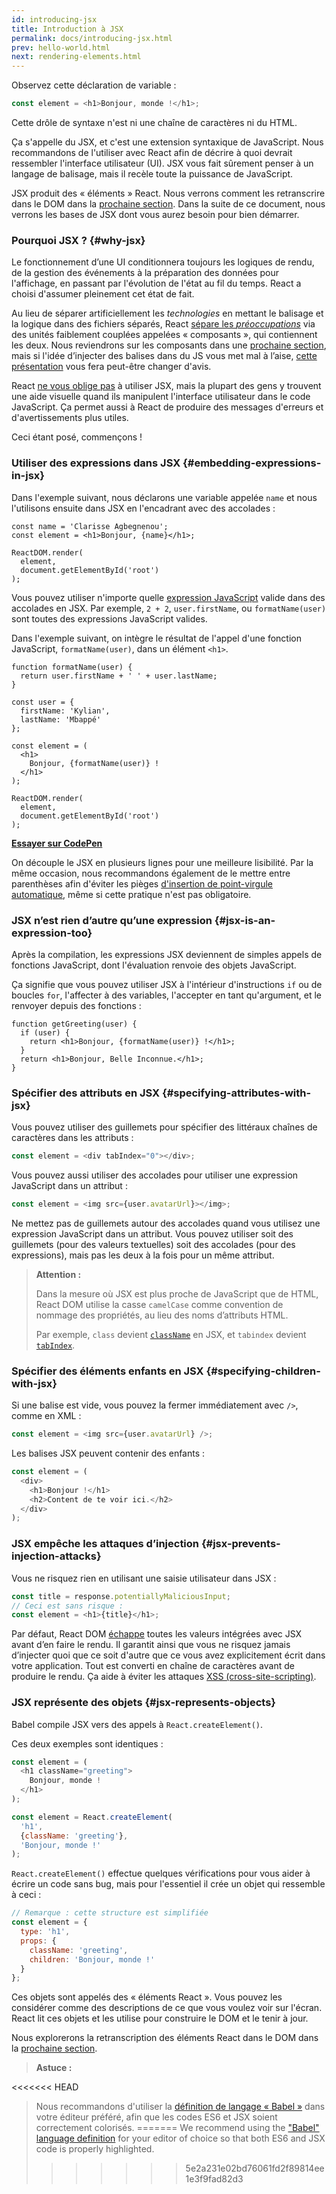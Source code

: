 ```yaml
---
id: introducing-jsx
title: Introduction à JSX
permalink: docs/introducing-jsx.html
prev: hello-world.html
next: rendering-elements.html
---
```


Observez cette déclaration de variable :

```js
const element = <h1>Bonjour, monde !</h1>;
```

Cette drôle de syntaxe n'est ni une chaîne de caractères ni du HTML.

Ça s'appelle du JSX, et c'est une extension syntaxique de JavaScript. Nous recommandons de l'utiliser avec React afin de décrire à quoi devrait ressembler l'interface utilisateur (UI). JSX vous fait sûrement penser à un langage de balisage, mais il recèle toute la puissance de JavaScript.

JSX produit des « éléments » React. Nous verrons comment les retranscrire dans le DOM dans la [prochaine section](/docs/rendering-elements.html). Dans la suite de ce document, nous verrons les bases de JSX dont vous aurez besoin pour bien démarrer.

### Pourquoi JSX ? {#why-jsx}

Le fonctionnement d’une UI conditionnera toujours les logiques de rendu, de la gestion des événements à la préparation des données pour l'affichage, en passant par l'évolution de l'état au fil du temps. React a choisi d'assumer pleinement cet état de fait.

Au lieu de séparer artificiellement les *technologies* en mettant le balisage et la logique dans des fichiers séparés, React [sépare les *préoccupations*](https://fr.wikipedia.org/wiki/S%C3%A9paration_des_pr%C3%A9occupations) via des unités faiblement couplées appelées « composants », qui contiennent les deux. Nous reviendrons sur les composants dans une [prochaine section](/docs/components-and-props.html), mais si l'idée d’injecter des balises dans du JS vous met mal à l’aise, [cette présentation](https://www.youtube.com/watch?v=x7cQ3mrcKaY) vous fera peut-être changer d'avis.

React [ne vous oblige pas](/docs/react-without-jsx.html) à utiliser JSX, mais la plupart des gens y trouvent une aide visuelle quand ils manipulent l'interface utilisateur dans le code JavaScript. Ça permet aussi à React de produire des messages d'erreurs et d'avertissements plus utiles.

Ceci étant posé, commençons !

### Utiliser des expressions dans JSX {#embedding-expressions-in-jsx}

Dans l'exemple suivant, nous déclarons une variable appelée `name` et nous l'utilisons ensuite dans JSX en l'encadrant avec des accolades :

```js{1,2}
const name = 'Clarisse Agbegnenou';
const element = <h1>Bonjour, {name}</h1>;

ReactDOM.render(
  element,
  document.getElementById('root')
);
```

Vous pouvez utiliser n'importe quelle [expression JavaScript](https://developer.mozilla.org/fr/docs/Web/JavaScript/Guide/Expressions_et_Op%C3%A9rateurs#Expressions) valide dans des accolades en JSX. Par exemple, `2 + 2`, `user.firstName`, ou `formatName(user)` sont toutes des expressions JavaScript valides.

Dans l'exemple suivant, on intègre le résultat de l'appel d'une fonction JavaScript, `formatName(user)`, dans un élément `<h1>`.

```js{12}
function formatName(user) {
  return user.firstName + ' ' + user.lastName;
}

const user = {
  firstName: 'Kylian',
  lastName: 'Mbappé'
};

const element = (
  <h1>
    Bonjour, {formatName(user)} !
  </h1>
);

ReactDOM.render(
  element,
  document.getElementById('root')
);
```

**[Essayer sur CodePen](codepen://introducing-jsx)**

On découple le JSX en plusieurs lignes pour une meilleure lisibilité. Par la même occasion, nous recommandons également de le mettre entre parenthèses afin d'éviter les pièges [d'insertion de point-virgule automatique](https://stackoverflow.com/q/2846283), même si cette pratique n'est pas obligatoire.

### JSX n’est rien d’autre qu’une expression {#jsx-is-an-expression-too}

Après la compilation, les expressions JSX deviennent de simples appels de fonctions JavaScript, dont l'évaluation renvoie des objets JavaScript.

Ça signifie que vous pouvez utiliser JSX à l'intérieur d'instructions `if` ou de boucles `for`, l'affecter à des variables, l'accepter en tant qu'argument, et le renvoyer depuis des fonctions :

```js{3,5}
function getGreeting(user) {
  if (user) {
    return <h1>Bonjour, {formatName(user)} !</h1>;
  }
  return <h1>Bonjour, Belle Inconnue.</h1>;
}
```

### Spécifier des attributs en JSX {#specifying-attributes-with-jsx}

Vous pouvez utiliser des guillemets pour spécifier des littéraux chaînes de caractères dans les attributs :

```js
const element = <div tabIndex="0"></div>;
```

Vous pouvez aussi utiliser des accolades pour utiliser une expression JavaScript dans un attribut :

```js
const element = <img src={user.avatarUrl}></img>;
```

Ne mettez pas de guillemets autour des accolades quand vous utilisez une expression JavaScript dans un attribut. Vous pouvez utiliser soit des guillemets (pour des valeurs textuelles) soit des accolades (pour des expressions), mais pas les deux à la fois pour un même attribut.

>**Attention :**
>
>Dans la mesure où JSX est plus proche de JavaScript que de HTML, React DOM utilise la casse `camelCase` comme convention de nommage des propriétés, au lieu des noms d’attributs HTML.
>
>Par exemple, `class` devient [`className`](https://developer.mozilla.org/fr/docs/Web/API/Element/className) en JSX, et `tabindex` devient [`tabIndex`](https://developer.mozilla.org/fr/docs/Web/API/HTMLElement/tabIndex).

### Spécifier des éléments enfants en JSX {#specifying-children-with-jsx}

Si une balise est vide, vous pouvez la fermer immédiatement avec `/>`, comme en XML :

```js
const element = <img src={user.avatarUrl} />;
```

Les balises JSX peuvent contenir des enfants :

```js
const element = (
  <div>
    <h1>Bonjour !</h1>
    <h2>Content de te voir ici.</h2>
  </div>
);
```

### JSX empêche les attaques d’injection {#jsx-prevents-injection-attacks}

Vous ne risquez rien en utilisant une saisie utilisateur dans JSX :

```js
const title = response.potentiallyMaliciousInput;
// Ceci est sans risque :
const element = <h1>{title}</h1>;
```

Par défaut, React DOM [échappe](https://stackoverflow.com/questions/7381974/which-characters-need-to-be-escaped-on-html) toutes les valeurs intégrées avec JSX avant d’en faire le rendu. Il garantit ainsi que vous ne risquez jamais d’injecter quoi que ce soit d'autre que ce vous avez explicitement écrit dans votre application. Tout est converti en chaîne de caractères avant de produire le rendu. Ça aide à éviter les attaques [XSS (cross-site-scripting)](https://fr.wikipedia.org/wiki/Cross-site_scripting).

### JSX représente des objets {#jsx-represents-objects}

Babel compile JSX vers des appels à `React.createElement()`.

Ces deux exemples sont identiques :

```js
const element = (
  <h1 className="greeting">
    Bonjour, monde !
  </h1>
);
```

```js
const element = React.createElement(
  'h1',
  {className: 'greeting'},
  'Bonjour, monde !'
);
```

`React.createElement()` effectue quelques vérifications pour vous aider à écrire un code sans bug, mais pour l'essentiel il crée un objet qui ressemble à ceci :

```js
// Remarque : cette structure est simplifiée
const element = {
  type: 'h1',
  props: {
    className: 'greeting',
    children: 'Bonjour, monde !'
  }
};
```

Ces objets sont appelés des « éléments React ». Vous pouvez les considérer comme des descriptions de ce que vous voulez voir sur l'écran. React lit ces objets et les utilise pour construire le DOM et le tenir à jour.

Nous explorerons la retranscription des éléments React dans le DOM dans la [prochaine section](/docs/rendering-elements.html).

>**Astuce :**
>
<<<<<<< HEAD
>Nous recommandons d'utiliser la [définition de langage « Babel »](https://babeljs.io/docs/editors) dans votre éditeur préféré, afin que les codes ES6 et JSX soient correctement colorisés.
=======
>We recommend using the ["Babel" language definition](https://babeljs.io/docs/en/next/editors) for your editor of choice so that both ES6 and JSX code is properly highlighted.
>>>>>>> 5e2a231e02bd76061fd2f89814ee1e3f9fad82d3
